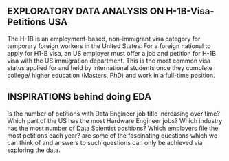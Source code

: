 ## EXPLORATORY DATA ANALYSIS ON H-1B-Visa-Petitions USA

The H-1B is an employment-based, non-immigrant visa category for temporary foreign workers in the United States. For a foreign national to apply for H1-B visa, an US employer must offer a job and petition for H-1B visa with the US immigration department. This is the most common visa status applied for and held by international students once they complete college/ higher education (Masters, PhD) and work in a full-time position.

## INSPIRATIONS behind doing EDA

Is the number of petitions with Data Engineer job title increasing over time? Which part of the US has the most Hardware Engineer jobs? Which industry has the most number of Data Scientist positions? Which employers file the most petitions each year?
are some of the fascinating questions which we can think of and answers to such questions can only be achieved via exploring the data.
